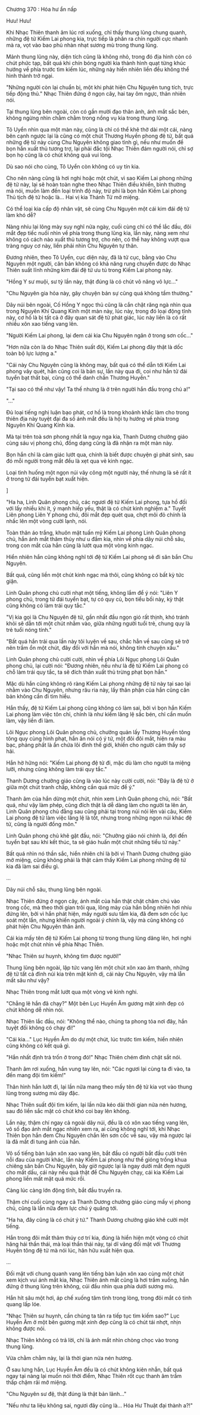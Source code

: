 




Chương 370 : Hóa hư ẩn nấp


Hưu! Hưu!

Khi Nhạc Thiên thanh âm lúc rơi xuống, chỉ thấy thung lũng chung quanh, những đệ tử Kiếm Lai phong kia, trực tiếp là phân ra chín người cực nhanh mà ra, vọt vào bao phủ nhàn nhạt sương mù trong thung lũng.

Mảnh thung lũng này, diện tích cũng là không nhỏ, trong đó địa hình còn có chút phức tạp, bất quá khi chín bóng người kia thành hình quạt từng khúc hướng về phía trước tìm kiếm lúc, những này hiển nhiên liền đều không thể hình thành trở ngại.

"Những người còn lại chuẩn bị, một khi phát hiện Chu Nguyên tung tích, trực tiếp động thủ." Nhạc Thiên đứng ở ngọn cây, hai tay ôm ngực, thản nhiên nói.

Tại thung lũng bên ngoài, còn có gần mười đạo thân ảnh, ánh mắt sắc bén, không ngừng nhìn chằm chằm trong nồng vụ kia trong thung lũng.

Tô Uyển nhìn qua một màn này, cũng là chỉ có thể khẽ thở dài một cái, nàng bên cạnh ngược lại là cũng có một chút Thương Huyền phong đệ tử, bất quá những đệ tử này cùng Chu Nguyên không giao tình gì, nếu như muốn để bọn hắn xuất thủ tương trợ, lại phải đắc tội Nhạc Thiên đám người nói, chỉ sợ bọn họ cũng là có chút không quá vui lòng.

Dù sao nói cho cùng, Tô Uyển còn không có uy tín kia.

Cho nên nàng cũng là hơi nghi hoặc một chút, vì sao Kiếm Lai phong những đệ tử này, lại sẽ hoàn toàn nghe theo Nhạc Thiên điều khiển, bình thường mà nói, muốn làm đến loại trình độ này, trừ phi là bọn hắn Kiếm Lai phong Thủ tịch đệ tử hoặc là... Hai vị kia Thánh Tử mở miệng.

Có thể loại kia cấp độ nhân vật, sẽ cùng Chu Nguyên một cái kim đái đệ tử làm khó dễ?

Nàng nhíu lại lông mày suy nghĩ nửa ngày, cuối cùng chỉ có thể lắc đầu, đôi mắt đẹp tiếc nuối nhìn về phía trong thung lũng kia, lần này, nàng xem như không có cách nào xuất thủ tương trợ, cho nên, có thể hay không vượt qua tràng nguy cơ này, liền phải nhìn Chu Nguyên tự thân.

Đương nhiên, theo Tô Uyển, cục diện này, đã là tử cục, bằng vào Chu Nguyên một người, căn bản không có khả năng rung chuyển được do Nhạc Thiên suất lĩnh những kim đái đệ tử ưu tú trong Kiếm Lai phong này.

"Hồng Y sư muội, sư tỷ lần này, thật đúng là có chút vô năng vô lực..."

"Chu Nguyên gia hỏa này, gây chuyện bản sự cũng quá không tầm thường."

Dãy núi bên ngoài, Cố Hồng Y ngọc thủ cũng là cắn chặt răng ngà nhìn qua trong Nguyên Khí Quang Kính một màn này, lúc này, trong đó loại động tĩnh này, cơ hồ là bị tất cả ở đây quan sát đệ tử phát giác, lúc này liền là có rất nhiều xôn xao tiếng vang lên.

"Người Kiếm Lai phong, lại đem cái kia Chu Nguyên ngăn ở trong sơn cốc..."

"Hơn nữa còn là do Nhạc Thiên suất đội, Kiếm Lai phong đây thật là dốc toàn bộ lực lượng a."

"Cái này Chu Nguyên cũng là không may, bất quá có thể dẫn tới Kiếm Lai phong vây quét, hắn cũng coi là bản sự, lần này qua đi, coi như hắn tử đái tuyển bạt thất bại, cũng có thể danh chấn Thương Huyền."

"Tại sao có thể như vậy! Ta thế nhưng là ở trên người hắn đầu trọng chú a!"

"..."

Đủ loại tiếng nghị luận bạo phát, cơ hồ là trong khoảnh khắc làm cho trong thiên địa này tuyệt đại đa số ánh mắt đều là hội tụ hướng về phía trong Nguyên Khí Quang Kính kia.

Mà tại trên toà sơn phong nhất là nguy nga kia, Thanh Dương chưởng giáo cùng sáu vị phong chủ, đồng dạng cũng là đã nhận ra một màn này.

Bọn hắn chỉ là cảm giác lướt qua, chính là biết được chuyện gì phát sinh, sau đó mỗi người trong mắt đều là xẹt qua vẻ kinh ngạc.

Loại tình huống một ngọn núi vây công một người này, thế nhưng là sẽ rất ít ở trong tử đái tuyển bạt xuất hiện.

]

"Ha ha, Linh Quân phong chủ, các ngươi đệ tử Kiếm Lai phong, tựa hồ đối với lấy nhiều khi ít, ỷ mạnh hiếp yếu, thật là có chút kinh nghiệm a." Tuyết Liên phong Liên Y phong chủ, đôi mắt đẹp quét qua, chợt môi đỏ chính là nhấc lên một vòng cười lạnh, nói.

Toàn thân áo trắng, khuôn mặt tuấn mỹ Kiếm Lai phong Linh Quân phong chủ, hắn ánh mắt thâm thúy như u đầm kia, nhìn về phía dãy núi chỗ sâu, trong con mắt của hắn cũng là lướt qua một vòng kinh ngạc.

Hiển nhiên hắn cũng không nghĩ tới đệ tử Kiếm Lai phong sẽ đi săn bắn Chu Nguyên.

Bất quá, cũng liền một chút kinh ngạc mà thôi, cũng không có bất kỳ tức giận.

Linh Quân phong chủ cười nhạt một tiếng, không lắm để ý nói: "Liên Y phong chủ, trong tử đái tuyển bạt, tự có quy củ, bọn tiểu bối này, kỳ thật cũng không có làm trái quy tắc."

"Vị kia gọi là Chu Nguyên đệ tử, gần nhất đầu ngọn gió rất thịnh, khó tránh khỏi sẽ dẫn tới một chút nhằm vào, giữa những người tuổi trẻ, chung quy là trẻ tuổi nóng tính."

"Bất quá hắn trải qua lần này tôi luyện về sau, chắc hẳn về sau cũng sẽ trở nên trầm ổn một chút, đây đối với hắn mà nói, không tính chuyện xấu."

Linh Quân phong chủ cười cười, nhìn về phía Lôi Ngục phong Lôi Quân phong chủ, lại cười nói: "Đương nhiên, nếu như là đệ tử Kiếm Lai phong có chỗ làm trái quy tắc, ta sẽ đích thân xuất thủ trừng phạt bọn hắn."

Mặc dù hắn cũng không rõ ràng Kiếm Lai phong những đệ tử này tại sao lại nhằm vào Chu Nguyên, nhưng râu ria này, lấy thân phận của hắn cũng căn bản không cần đi tìm hiểu.

Hắn thấy, đệ tử Kiếm Lai phong cũng không có làm sai, bởi vì bọn hắn Kiếm Lai phong làm việc tôn chỉ, chính là như kiếm lăng lệ sắc bén, chỉ cần muốn làm, vậy liền đi làm.

Lôi Ngục phong Lôi Quân phong chủ, chưởng quản lấy Thương Huyền tông tông quy cùng hình phạt, hắn ăn nói có ý tứ, một đôi đôi mắt, hiện ra màu bạc, phảng phất là ẩn chứa lôi đình thế giới, khiến cho người cảm thấy sợ hãi.

Hắn hờ hững nói: "Kiếm Lai phong đệ tử đi, mặc dù làm cho người ta miệng lưỡi, nhưng cũng không làm trái quy tắc."

Thanh Dương chưởng giáo cũng là vào lúc này cười cười, nói: "Đây là đệ tử ở giữa một chút tranh chấp, không cần quá mức để ý."

Thanh âm của hắn dừng một chút, nhìn xem Linh Quân phong chủ, nói: "Bất quá, như vậy làm phép, cũng đích thật là dễ dàng làm cho người ta lên án, Linh Quân phong chủ đằng sau cũng phải tại trong núi nói lên vài câu, Kiếm Lai phong đệ tử làm việc lăng lệ là tốt, nhưng trong những ngọn núi khác đệ tử, cũng là người đồng môn."

Linh Quân phong chủ khẽ gật đầu, nói: "Chưởng giáo nói chính là, đợi đến tuyển bạt sau khi kết thúc, ta sẽ giáo huấn một chút những tiểu tử này."

Bất quá nhìn nó thần sắc, hiển nhiên chỉ là bởi vì Thanh Dương chưởng giáo mở miệng, cũng không phải là thật cảm thấy Kiếm Lai phong những đệ tử kia đã làm sai điều gì.

...

Dãy núi chỗ sâu, thung lũng bên ngoài.

Nhạc Thiên đứng ở ngọn cây, ánh mắt của hắn thật chặt chăm chú vào trong cốc, mà theo thời gian trôi qua, lông mày của hắn bỗng nhiên hơi nhíu đứng lên, bởi vì hắn phát hiện, mấy người sưu tầm kia, đã đem sơn cốc lục soát một lần, nhưng khiến người ngoài ý chính là, vậy mà cũng không có phát hiện Chu Nguyên thân ảnh.

Cái kia mấy tên đệ tử Kiếm Lai phong từ trong thung lũng dâng lên, hơi nghi hoặc một chút nhìn về phía Nhạc Thiên.

"Nhạc Thiên sư huynh, không tìm được người!"

Thung lũng bên ngoài, lập tức vang lên một chút xôn xao âm thanh, những đệ tử tất cả đỉnh núi kia trên mặt kinh dị, cái này Chu Nguyên, vậy mà lẫn mất sâu như vậy?

Nhạc Thiên trong mắt lướt qua một vòng vẻ kinh nghi.

"Chẳng lẽ hắn đã chạy?" Một bên Lục Huyền Âm gương mặt xinh đẹp có chút không dễ nhìn nói.

Nhạc Thiên lắc đầu, nói: "Không thể nào, chúng ta phong tỏa nơi đây, hắn tuyệt đối không có chạy đi!"

"Cái kia..." Lục Huyền Âm do dự một chút, lúc trước tìm kiếm, hiển nhiên cũng không có kết quả gì.

"Hắn nhất định trả trốn ở trong đó!" Nhạc Thiên chém đinh chặt sắt nói.

Thanh âm rơi xuống, hắn vung tay lên, nói: "Các ngươi lại cùng ta đi vào, ta đến mang đội tìm kiếm!"

Thân hình hắn lướt đi, lại lần nữa mang theo mấy tên đệ tử kia vọt vào thung lũng trong sương mù dày đặc.

Nhạc Thiên suất đội tìm kiếm, lại lần nữa kéo dài thời gian nửa nén hương, sau đó liền sắc mặt có chút khó coi bay lên không.

Lần này, thậm chí ngay cả ngoài dãy núi, đều là có xôn xao tiếng vang lên, vô số đạo ánh mắt ngạc nhiên xem ra, ai cũng không nghĩ tới, khi Nhạc Thiên bọn hắn đem Chu Nguyên chắn lên sơn cốc về sau, vậy mà ngược lại là đã mất đi tung ảnh của hắn.

Vô số tiếng bàn luận xôn xao vang lên, bắt đầu có người bắt đầu cười trên nỗi đau của người khác, lần này Kiếm Lai phong như thế gióng trống khua chiêng săn bắn Chu Nguyên, bây giờ ngược lại là ngay dưới mắt đem người cho mất dấu, cái này nếu quả thật để Chu Nguyên chạy, cái kia Kiếm Lai phong liền mất mặt quá mức rồi.

Càng lúc càng lớn động tĩnh, bắt đầu truyền ra.

Thậm chí cuối cùng ngay cả Thanh Dương chưởng giáo cùng mấy vị phong chủ, cũng là lần nữa đem lực chú ý quăng tới.

"Ha ha, đây cũng là có chút ý tứ." Thanh Dương chưởng giáo khẽ cười một tiếng.

Hắn trong đôi mắt thâm thúy cơ trí kia, đúng là hiển hiện một vòng có chút hăng hái thần thái, mà loại thần thái này, tại dĩ vãng đối mặt với Thương Huyền tông đệ tử mà nói lúc, hãn hữu xuất hiện qua.

...

Đối mặt với chung quanh vang lên tiếng bàn luận xôn xao cùng một chút xem kịch vui ánh mắt kia, Nhạc Thiên ánh mắt cũng là hơi trầm xuống, hắn đứng ở thung lũng trên không, cúi đầu nhìn qua phía dưới sương mù.

Hắn hít sâu một hơi, áp chế xuống tâm tình trong lòng, trong đôi mắt có tinh quang lấp lóe.

"Nhạc Thiên sư huynh, cần chúng ta tản ra tiếp tục tìm kiếm sao?" Lục Huyền Âm ở một bên gương mặt xinh đẹp cũng là có chút tái nhợt, nhịn không được nói.

Nhạc Thiên không có trả lời, chỉ là ánh mắt nhìn chòng chọc vào trong thung lũng.

Vừa chằm chằm này, lại là thời gian nửa nén hương.

Ở sau lưng hắn, Lục Huyền Âm đều là có chút không kiên nhẫn, bất quá ngay tại nàng lại muốn nói thời điểm, Nhạc Thiên rốt cục thanh âm trầm thấp chậm rãi mở miệng.

"Chu Nguyên sư đệ, thật đúng là thật bản lãnh..."

"Nếu như ta liệu không sai, ngươi đây cũng là... Hóa Hư Thuật đại thành a?!"




